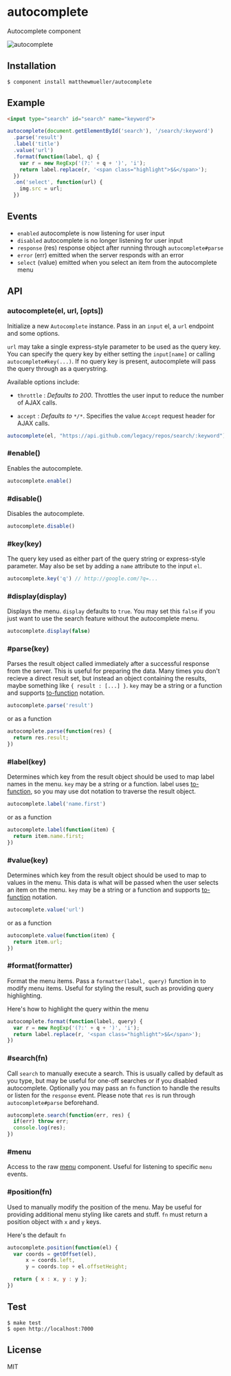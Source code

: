 # autocomplete

  Autocomplete component

![autocomplete](http://f.cl.ly/items/1X2L2Y3P3t2d1p411W3Y/autocomplete.png)

## Installation

    $ component install matthewmueller/autocomplete

## Example

```html
<input type="search" id="search" name="keyword">
```

```js
autocomplete(document.getElementById('search'), '/search/:keyword')
  .parse('result')
  .label('title')
  .value('url')
  .format(function(label, q) {
    var r = new RegExp('(?:' + q + ')', 'i');
    return label.replace(r, '<span class="highlight">$&</span>');
  })
  .on('select', function(url) {
    img.src = url;
  })
```

## Events

* `enabled` autocomplete is now listening for user input
* `disabled` autocomplete is no longer listening for user input
* `response` (res) response object after running through `autocomplete#parse`
* `error` (err) emitted when the server responds with an error
* `select` (value) emitted when you select an item from the autocomplete menu

## API

### autocomplete(el, url, [opts])

Initialize a new `Autocomplete` instance. Pass in an `input` el, a `url` endpoint and some options.

`url` may take a single express-style parameter to be used as the query key. You can specify the query key by either setting the `input[name]` or calling `autocomplete#key(...)`. If no query key is present, autocomplete will pass the query through as a querystring.

Available options include:

* `throttle` : *Defaults to 200*. Throttles the user input to reduce the number of AJAX calls.

* `accept` : *Defaults to `*/*`*. Specifies the value `Accept` request header for AJAX calls.

```js
autocomplete(el, "https://api.github.com/legacy/repos/search/:keyword")
```

### #enable()

Enables the autocomplete.

```js
autocomplete.enable()
```

### #disable()

Disables the autocomplete.

```js
autocomplete.disable()
```

### #key(key)

The query key used as either part of the query string or express-style parameter. May also be set by adding a `name` attribute to the input `el`.

```js
autocomplete.key('q') // http://google.com/?q=...
```

### #display(display)

Displays the menu. `display` defaults to `true`. You may set this `false` if you just want to use the search feature without the autocomplete menu.

```js
autocomplete.display(false)
```

### #parse(key)

Parses the result object called immediately after a successful response from the server. This is useful for preparing the data. Many times you don't recieve a direct result set, but instead an object containing the results, maybe something like `{ result : [...] }`. `key` may be a string or a function and supports [to-function](https://github.com/component/to-function) notation.

```js
autocomplete.parse('result')
```

or as a function

```js
autocomplete.parse(function(res) {
  return res.result;
})
```

### #label(key)

Determines which key from the result object should be used to map label names in the menu. `key` may be a string or a function. label uses [to-function](https://github.com/component/to-function), so you may use dot notation to traverse the result object.

```js
autocomplete.label('name.first')
```

or as a function

```js
autocomplete.label(function(item) {
  return item.name.first;
})
```

### #value(key)

Determines which key from the result object should be used to map to values in the menu. This data is what will be passed when the user selects an item on the menu. `key` may be a string or a function and supports [to-function](https://github.com/component/to-function) notation.

```js
autocomplete.value('url')
```

or as a function

```js
autocomplete.value(function(item) {
  return item.url;
})
```

### #format(formatter)

Format the menu items. Pass a `formatter(label, query)` function in to modify menu items. Useful for styling the result, such as providing query highlighting.

Here's how to highlight the query within the menu

```js
autocomplete.format(function(label, query) {
  var r = new RegExp('(?:' + q + ')', 'i');
  return label.replace(r, '<span class="highlight">$&</span>');
})
```

### #search(fn)

Call `search` to manually execute a search. This is usually called by default as you type, but may be useful for one-off searches or if you disabled autocomplete. Optionally you may pass an `fn` function to handle the results or listen for the `response` event. Please note that `res` is run through `autocomplete#parse` beforehand.

```js
autocomplete.search(function(err, res) {
  if(err) throw err;
  console.log(res);
})
```

### #menu

Access to the raw [menu](https://github.com/component/menu) component. Useful for listening to specific `menu` events.

### #position(fn)

Used to manually modify the position of the menu. May be useful for providing additional menu styling like carets and stuff. `fn` must return a position object with `x` and `y` keys.

Here's the default `fn`

```js
autocomplete.position(function(el) {
  var coords = getOffset(el),
      x = coords.left,
      y = coords.top + el.offsetHeight;

  return { x : x, y : y };
})
```

## Test

    $ make test
    $ open http://localhost:7000

## License

  MIT
